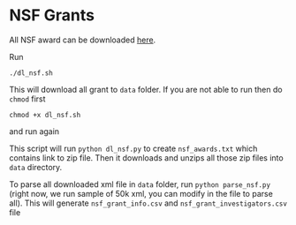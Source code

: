 # NSF Grants

All NSF award can be downloaded [here](https://www.nsf.gov/awardsearch/download.jsp).

Run

```
./dl_nsf.sh
```

This will download all grant to `data` folder. If you are not able to run then do `chmod` first

```
chmod +x dl_nsf.sh
```

and run again

This script will run `python dl_nsf.py` to create `nsf_awards.txt` which contains
link to zip file. Then it downloads and unzips all those zip files into `data` directory.

To parse all downloaded xml file in `data` folder, run `python parse_nsf.py`
(right now, we run sample of 50k xml, you can modify in the file to parse all).
This will generate `nsf_grant_info.csv` and `nsf_grant_investigators.csv` file
